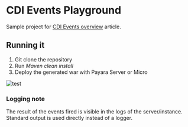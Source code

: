 # CDI Events Playground
Sample project for [CDI Events overview](http://www.pavel.cool/javaee/cdi-events/) article.

## Running it

1. Git clone the repository
1. Run *Maven clean install*
1. Deploy the generated war with Payara Server or Micro

![test](application.png "test")

### Logging note
The result of the events fired is visible in the logs of the server/instance. Standard output is used directly instead of a logger.
